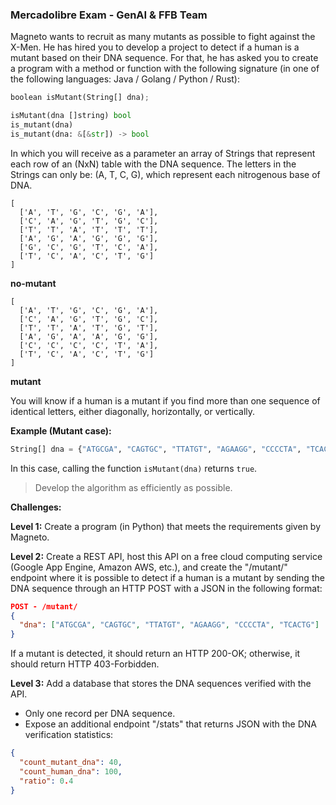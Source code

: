 ### Mercadolibre Exam - GenAI & FFB Team

Magneto wants to recruit as many mutants as possible to fight against the X-Men. He has hired you to develop a project to detect if a human is a mutant based on their DNA sequence. For that, he has asked you to create a program with a method or function with the following signature (in one of the following languages: Java / Golang / Python / Rust):

```python
boolean isMutant(String[] dna);
```

```python
isMutant(dna []string) bool
is_mutant(dna)
is_mutant(dna: &[&str]) -> bool
```

In which you will receive as a parameter an array of Strings that represent each row of an (NxN) table with the DNA sequence. The letters in the Strings can only be: (A, T, C, G), which represent each nitrogenous base of DNA.

```plaintext
[
  ['A', 'T', 'G', 'C', 'G', 'A'],
  ['C', 'A', 'G', 'T', 'G', 'C'],
  ['T', 'T', 'A', 'T', 'T', 'T'],
  ['A', 'G', 'A', 'G', 'G', 'G'],
  ['G', 'C', 'G', 'T', 'C', 'A'],
  ['T', 'C', 'A', 'C', 'T', 'G']
]
```
**no-mutant**

```plaintext
[
  ['A', 'T', 'G', 'C', 'G', 'A'],
  ['C', 'A', 'G', 'T', 'G', 'C'],
  ['T', 'T', 'A', 'T', 'G', 'T'],
  ['A', 'G', 'A', 'A', 'G', 'G'],
  ['C', 'C', 'C', 'C', 'T', 'A'],
  ['T', 'C', 'A', 'C', 'T', 'G']
]
```
**mutant**

You will know if a human is a mutant if you find more than one sequence of identical letters, either diagonally, horizontally, or vertically.

**Example (Mutant case):**

```python
String[] dna = {"ATGCGA", "CAGTGC", "TTATGT", "AGAAGG", "CCCCTA", "TCACTG"};
```

In this case, calling the function `isMutant(dna)` returns `true`.

> Develop the algorithm as efficiently as possible.

**Challenges:**

**Level 1:**
Create a program (in Python) that meets the requirements given by Magneto.

**Level 2:**
Create a REST API, host this API on a free cloud computing service (Google App Engine, Amazon AWS, etc.), and create the "/mutant/" endpoint where it is possible to detect if a human is a mutant by sending the DNA sequence through an HTTP POST with a JSON in the following format:

```json
POST - /mutant/
{
  "dna": ["ATGCGA", "CAGTGC", "TTATGT", "AGAAGG", "CCCCTA", "TCACTG"]
}
```

If a mutant is detected, it should return an HTTP 200-OK; otherwise, it should return HTTP 403-Forbidden.

**Level 3:**
Add a database that stores the DNA sequences verified with the API.
- Only one record per DNA sequence.
- Expose an additional endpoint "/stats" that returns JSON with the DNA verification statistics:

```json
{
  "count_mutant_dna": 40,
  "count_human_dna": 100,
  "ratio": 0.4
}
``` 